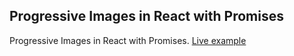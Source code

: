 ## Progressive Images in React with Promises

Progressive Images in React with Promises.
<a href="https://5d43da3a1800386eab0e088c--jolly-hugle-470716.netlify.com" />Live example</a>
